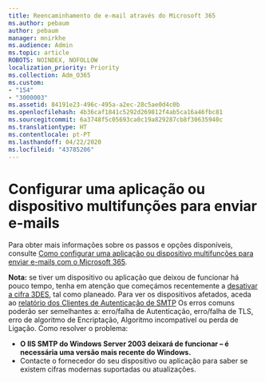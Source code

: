 ```yaml
---
title: Reencaminhamento de e-mail através do Microsoft 365
ms.author: pebaum
author: pebaum
manager: mnirkhe
ms.audience: Admin
ms.topic: article
ROBOTS: NOINDEX, NOFOLLOW
localization_priority: Priority
ms.collection: Adm_O365
ms.custom:
- "154"
- "3000003"
ms.assetid: 84191e23-496c-495a-a2ec-28c5ae0d4c0b
ms.openlocfilehash: 4b36caf1841c5292d269812f4ab5ca16a46fbc81
ms.sourcegitcommit: 6a3748f5c05693ca0c19a829287cb8f30635940c
ms.translationtype: HT
ms.contentlocale: pt-PT
ms.lasthandoff: 04/22/2020
ms.locfileid: "43785206"
---
```

# <a name="set-up-a-multifunction-device-or-application-to-send-email"></a>Configurar uma aplicação ou dispositivo multifunções para enviar e-mails

Para obter mais informações sobre os passos e opções disponíveis, consulte [Como configurar uma aplicação ou dispositivo multifunções para enviar e-mails com o Microsoft 365](https://docs.microsoft.com/Exchange/mail-flow-best-practices/how-to-set-up-a-multifunction-device-or-application-to-send-email-using-office-3).
  
**Nota:** se tiver um dispositivo ou aplicação que deixou de funcionar há pouco tempo, tenha em atenção que começámos recentemente a [desativar a cifra 3DES](https://docs.microsoft.com/office365/securitycompliance/technical-reference-details-about-encryption), tal como planeado. Para ver os dispositivos afetados, aceda ao [relatório dos Clientes de Autenticação de SMTP](https://protection.office.com/mailflow/dashboard) Os erros comuns poderão ser semelhantes a: erro/falha de Autenticação, erro/falha de TLS, erro de algoritmo de Encriptação, Algoritmo incompatível ou perda de Ligação. Como resolver o problema:
 - **O IIS SMTP do Windows Server 2003 deixará de funcionar – é necessária uma versão mais recente do Windows.**  
 - Contacte o fornecedor do seu dispositivo ou aplicação para saber se existem cifras modernas suportadas ou atualizações.
